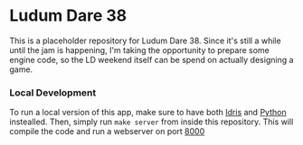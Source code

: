 # Ludum Dare 38
This is a placeholder repository for Ludum Dare 38. Since it's still a while
until the jam is happening, I'm taking the opportunity to prepare some engine
code, so the LD weekend itself can be spend on actually designing a game.

### Local Development
To run a local version of this app, make sure to have both
[Idris](http://www.idris-lang.org/) and [Python](https://www.python.org/)
instealled. Then, simply run `make server` from inside this repository. This
will compile the code and run a webserver on port [8000](http://localhost:8080)
